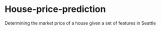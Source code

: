 # House-price-prediction
Determining the market price of a house given a set of features in Seattle 
